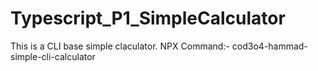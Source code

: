 # Typescript_P1_SimpleCalculator
This is a CLI base simple claculator. NPX Command:- cod3o4-hammad-simple-cli-calculator
